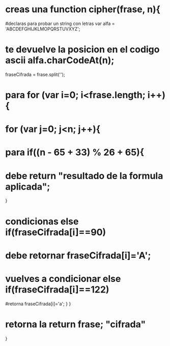 # creas una function cipher(frase, n){
#declaras para probar un string con letras var alfa = 'ABCDEFGHIJKLMOPQRSTUVXYZ';
# te devuelve la posicion en el codigo ascii  alfa.charCodeAt(n);
  fraseCifrada = frase.split('');
 # para  for (var i=0; i<frase.length; i++){
# for (var j=0; j<n; j++){
# para if((n - 65 + 33) % 26 + 65){
#  debe    return "resultado de la formula aplicada";
  }
# condicionas else if(fraseCifrada[i]==90) 
 # debe retornar fraseCifrada[i]='A'; 
# vuelves a condicionar else if(fraseCifrada[i]==122) 
#retorna fraseCifrada[i]='a'; 
} 
} 
# retorna la return frase; "cifrada"
}

